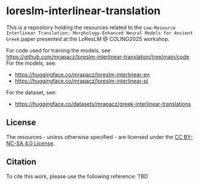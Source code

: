 # loreslm-interlinear-translation

This is a repository holding the resources related to the `Low-Resource Interlinear Translation: Morphology-Enhanced Neural Models for Ancient Greek` paper presented at the LoResLM @ COLING2025 workshop.

For code used for training the models, see https://github.com/mrapacz/loreslm-interlinear-translation/tree/main/code
For the models, see:
- https://huggingface.co/mrapacz/loreslm-interlinear-en
- https://huggingface.co/mrapacz/loreslm-interlinear-pl

For the dataset, see:
- https://huggingface.co/datasets/mrapacz/greek-interlinear-translations

## License

The resources - unless otherwise specified - are licensed under the [CC BY-NC-SA 4.0 License](https://creativecommons.org/licenses/by-nc-sa/4.0/).

## Citation

To cite this work, please use the following reference: TBD